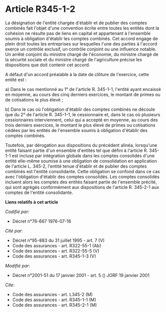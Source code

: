 # Article R345-1-2

La désignation de l'entité chargée d'établir et de publier des comptes combinés fait l'objet d'une convention écrite entre
toutes les entités dont la cohésion ne résulte pas de liens en capital et appartenant à l'ensemble soumis à obligation
d'établir les comptes combinés. Cet accord engage de plein droit toutes les entreprises sur lesquelles l'une des parties à
l'accord exerce un contrôle exclusif, un contrôle conjoint ou une influence notable. Un arrêté conjoint du ministre chargé de
l'économie, du ministre chargé de la sécurité sociale et du ministre chargé de l'agriculture précise les dispositions que
doit contenir cet accord.

A défaut d'un accord préalable à la date de clôture de l'exercice, cette entité est :

a) Dans le cas mentionné au 1° de l'article R. 345-1-1, l'entité ayant encaissé en moyenne, au cours des cinq derniers
exercices, le montant de primes ou de cotisations le plus élevé ;

b) Dans le cas où l'obligation d'établir des comptes combinés ne découle que du 2° de l'article R. 345-1-1, le cessionnaire
et, dans le cas où plusieurs cessionnaires interviennent, celui qui a accepté en moyenne, au cours des trois derniers
exercices, le montant le plus élevé de primes ou cotisations cédées par les entités de l'ensemble soumis à obligation
d'établir des comptes combinés.

Toutefois, par dérogation aux dispositions du précédent alinéa, lorsqu'une entité faisant partie d'un ensemble d'entités tel
que défini à l'article R. 345-1-1 est incluse par intégration globale dans les comptes consolidés d'une entité elle-même
soumise à une obligation de consolidation en application de l'article L. 345-2, l'entité tenue d'établir et de publier des
comptes combinés est l'entité consolidante. Cette obligation se confond dans ce cas avec l'obligation d'établir des comptes
consolidés. Les comptes consolidés incluent alors les comptes des entités faisant partie de l'ensemble précité, qui sont
agrégés conformément aux dispositions de l'article R. 345-2-1 aux comptes de l'entité consolidante.

**Liens relatifs à cet article**

_Codifié par_:

  - Décret n°76-667 1976-07-16

_Cité par_:

  - Décret n°95-883 du 31 juillet 1995 - art. 7 (V)
  - Code des assurances - art. R322-55-1 (Ab)
  - Code des assurances - art. R322-55-5 (V)
  - Code des assurances - art. R345-1-3 (V)

_Modifié par_:

  - Décret n°2001-51 du 17 janvier 2001 - art. 5 () JORF 19 janvier 2001

_Cite_:

  - Code des assurances - art. L345-2 (M)
  - Code des assurances - art. R345-1-1 (M)
  - Code des assurances - art. R345-2-1 (M)
